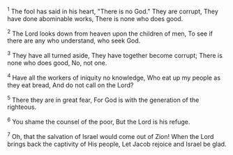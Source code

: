 <sup>1</sup> 
The fool has said in his heart, "There is no God." They are corrupt, They have done abominable works, There is none who does good. 

<sup>2</sup> 
The Lord looks down from heaven upon the children of men, To see if there are any who understand, who seek God. 

<sup>3</sup> 
They have all turned aside, They have together become corrupt; There is none who does good, No, not one. 

<sup>4</sup> 
Have all the workers of iniquity no knowledge, Who eat up my people as they eat bread, And do not call on the Lord? 

<sup>5</sup> 
There they are in great fear, For God is with the generation of the righteous. 

<sup>6</sup> 
You shame the counsel of the poor, But the Lord is his refuge. 

<sup>7</sup> 
Oh, that the salvation of Israel would come out of Zion! When the Lord brings back the captivity of His people, Let Jacob rejoice and Israel be glad.